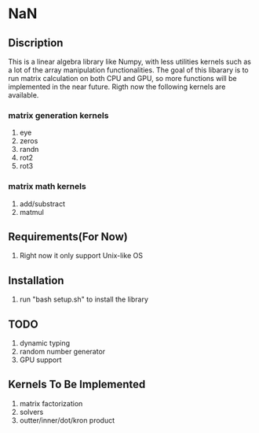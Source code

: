 # NaN
## Discription
This is a linear algebra library like Numpy, with less utilities kernels such as
a lot of the array manipulation functionalities. The goal of this libarary is to 
run matrix calculation on both CPU and GPU, so more functions will be implemented
in the near future. Rigth now the following kernels are available.
### matrix generation kernels
1. eye
2. zeros
3. randn
4. rot2
5. rot3

### matrix math kernels
1. add/substract
2. matmul

## Requirements(For Now)
1. Right now it only support Unix-like OS

## Installation
1. run "bash setup.sh" to install the library

## TODO
1. dynamic typing
2. random number generator
3. GPU support

## Kernels To Be Implemented
1. matrix factorization
2. solvers
3. outter/inner/dot/kron product


